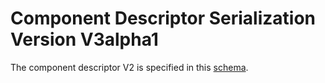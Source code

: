 # Component Descriptor Serialization Version V3alpha1
The component descriptor V2 is specified in this [schema](json-schema.yaml).
